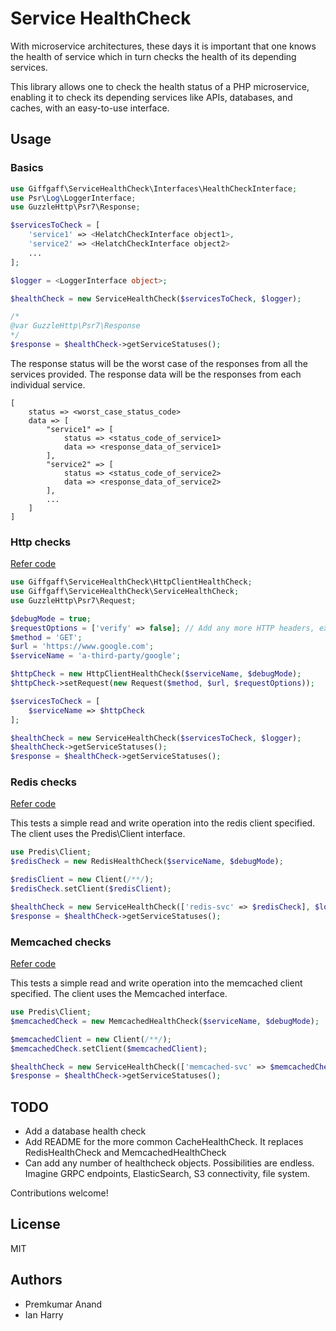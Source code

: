 Service HealthCheck
===================

With  microservice architectures, these days it is important that one
knows the health of service which in turn checks the health of its depending
services.

This library allows one to check the health status of a PHP microservice, enabling
it to check its depending services like APIs, databases, and caches, with 
an easy-to-use interface.

## Usage

### Basics
```php
use Giffgaff\ServiceHealthCheck\Interfaces\HealthCheckInterface;
use Psr\Log\LoggerInterface;
use GuzzleHttp\Psr7\Response;

$servicesToCheck = [
    'service1' => <HelatchCheckInterface object1>,
    'service2' => <HelatchCheckInterface object2>
    ...
];

$logger = <LoggerInterface object>;

$healthCheck = new ServiceHealthCheck($servicesToCheck, $logger);

/*
@var GuzzleHttp\Psr7\Response
*/
$response = $healthCheck->getServiceStatuses();
```

The response status will be the worst case of the responses from all the
services provided. The response data will be the responses from each
individual service.

```
[
    status => <worst_case_status_code>
    data => [
        "service1" => [
            status => <status_code_of_service1>
            data => <response_data_of_service1>
        ],
        "service2" => [
            status => <status_code_of_service2>
            data => <response_data_of_service2>
        ],
        ...
    ]
]
```

### Http checks
[Refer code](./src/HttpClientHealthCheck.php)
```php
use Giffgaff\ServiceHealthCheck\HttpClientHealthCheck;
use Giffgaff\ServiceHealthCheck\ServiceHealthCheck;
use GuzzleHttp\Psr7\Request;

$debugMode = true;
$requestOptions = ['verify' => false]; // Add any more HTTP headers, ex: auth
$method = 'GET';
$url = 'https://www.google.com';
$serviceName = 'a-third-party/google';

$httpCheck = new HttpClientHealthCheck($serviceName, $debugMode);
$httpCheck->setRequest(new Request($method, $url, $requestOptions));

$servicesToCheck = [
    $serviceName => $httpCheck
];

$healthCheck = new ServiceHealthCheck($servicesToCheck, $logger);
$healthCheck->getServiceStatuses();
$response = $healthCheck->getServiceStatuses();
```

### Redis checks
[Refer code](./src/RedisHealthCheck.php)

This tests a simple read and write operation into the redis client specified.
The client uses the Predis\Client interface.

```php
use Predis\Client;
$redisCheck = new RedisHealthCheck($serviceName, $debugMode);

$redisClient = new Client(/**/);
$redisCheck.setClient($redisClient);

$healthCheck = new ServiceHealthCheck(['redis-svc' => $redisCheck], $logger);
$response = $healthCheck->getServiceStatuses();
```

### Memcached checks
[Refer code](./src/RedisHealthCheck.php)

This tests a simple read and write operation into the memcached client specified.
The client uses the Memcached interface.

```php
use Predis\Client;
$memcachedCheck = new MemcachedHealthCheck($serviceName, $debugMode);

$memcachedClient = new Client(/**/);
$memcachedCheck.setClient($memcachedClient);

$healthCheck = new ServiceHealthCheck(['memcached-svc' => $memcachedCheck], $logger);
$response = $healthCheck->getServiceStatuses();
```

## TODO
* Add a database health check
* Add README for the more common CacheHealthCheck. It replaces RedisHealthCheck and MemcachedHealthCheck 
* Can add any number of healthcheck objects. Possibilities are endless. Imagine GRPC endpoints, ElasticSearch,
S3 connectivity, file system.

Contributions welcome!

## License
MIT

## Authors
* Premkumar Anand
* Ian Harry
